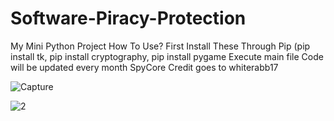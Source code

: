 # Software-Piracy-Protection
My Mini Python Project 
How To Use?
First Install These Through Pip (pip install tk, pip install cryptography, pip install pygame
Execute main file
Code will be updated every month
SpyCore Credit goes to whiterabb17


![Capture](https://github.com/zafranhaider/Software-Piracy-Protection/assets/113259072/3b766772-d7af-4c3b-ade1-b11779f1f0cf)

![2](https://github.com/zafranhaider/Software-Piracy-Protection/assets/113259072/2bcd50a1-737d-4757-afbe-035d9b96ea87)

